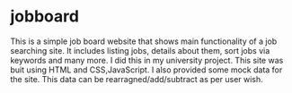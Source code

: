 # jobboard
This is a simple job board website that shows main functionality of a job searching site. It includes listing jobs, details about them, sort jobs via keywords and many more. I did this in my university project. This site was buit using HTML and CSS,JavaScript. I also provided some mock data for the site. This data can be rearragned/add/subtract as per user wish.
